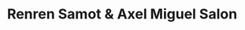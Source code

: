---
title: "Renren Samot & Axel Miguel Salon"
url: /imus/renren-samot-and-axel-miguel-salon/
shop: hairdresser
---